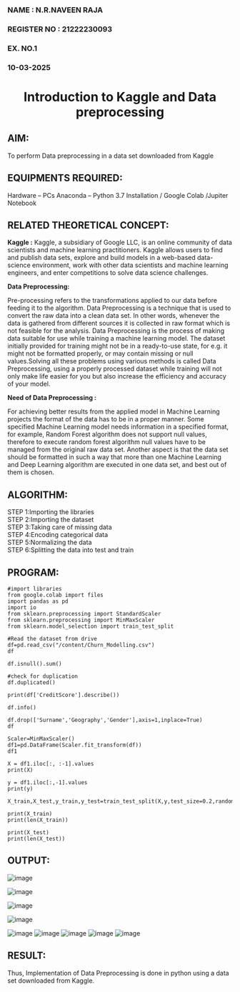 <H3>NAME : N.R.NAVEEN RAJA </H3>
<H3>REGISTER NO : 21222230093</H3>
<H3>EX. NO.1</H3>
<H3>10-03-2025</H3>
<H1 ALIGN =CENTER> Introduction to Kaggle and Data preprocessing</H1>

## AIM:

To perform Data preprocessing in a data set downloaded from Kaggle

## EQUIPMENTS REQUIRED:
Hardware – PCs
Anaconda – Python 3.7 Installation / Google Colab /Jupiter Notebook

## RELATED THEORETICAL CONCEPT:

**Kaggle :**
Kaggle, a subsidiary of Google LLC, is an online community of data scientists and machine learning practitioners. Kaggle allows users to find and publish data sets, explore and build models in a web-based data-science environment, work with other data scientists and machine learning engineers, and enter competitions to solve data science challenges.

**Data Preprocessing:**

Pre-processing refers to the transformations applied to our data before feeding it to the algorithm. Data Preprocessing is a technique that is used to convert the raw data into a clean data set. In other words, whenever the data is gathered from different sources it is collected in raw format which is not feasible for the analysis.
Data Preprocessing is the process of making data suitable for use while training a machine learning model. The dataset initially provided for training might not be in a ready-to-use state, for e.g. it might not be formatted properly, or may contain missing or null values.Solving all these problems using various methods is called Data Preprocessing, using a properly processed dataset while training will not only make life easier for you but also increase the efficiency and accuracy of your model.

**Need of Data Preprocessing :**

For achieving better results from the applied model in Machine Learning projects the format of the data has to be in a proper manner. Some specified Machine Learning model needs information in a specified format, for example, Random Forest algorithm does not support null values, therefore to execute random forest algorithm null values have to be managed from the original raw data set.
Another aspect is that the data set should be formatted in such a way that more than one Machine Learning and Deep Learning algorithm are executed in one data set, and best out of them is chosen.


## ALGORITHM:
STEP 1:Importing the libraries<BR>
STEP 2:Importing the dataset<BR>
STEP 3:Taking care of missing data<BR>
STEP 4:Encoding categorical data<BR>
STEP 5:Normalizing the data<BR>
STEP 6:Splitting the data into test and train<BR>

##  PROGRAM:
```
#import libraries
from google.colab import files
import pandas as pd
import io
from sklearn.preprocessing import StandardScaler
from sklearn.preprocessing import MinMaxScaler
from sklearn.model_selection import train_test_split

#Read the dataset from drive
df=pd.read_csv("/content/Churn_Modelling.csv")
df

df.isnull().sum()

#check for duplication
df.duplicated()

print(df['CreditScore'].describe())

df.info()

df.drop(['Surname','Geography','Gender'],axis=1,inplace=True)
df

Scaler=MinMaxScaler()
df1=pd.DataFrame(Scaler.fit_transform(df))
df1

X = df1.iloc[:, :-1].values
print(X)

y = df1.iloc[:,-1].values
print(y)

X_train,X_test,y_train,y_test=train_test_split(X,y,test_size=0.2,random_state=25)

print(X_train)
print(len(X_train))

print(X_test)
print(len(X_test))
```
## OUTPUT:
![image](https://github.com/user-attachments/assets/5ac46ad4-afb9-4738-9c46-41defb6c123f)

![image](https://github.com/user-attachments/assets/868b73e5-3a53-496e-a4b5-882a95936e72)

![image](https://github.com/user-attachments/assets/f5329749-62a3-403e-b9a2-506c19b24d04)

![image](https://github.com/user-attachments/assets/9f7bfd73-cab1-4150-865f-b3cbf421543d)

![image](https://github.com/user-attachments/assets/da530c04-79ab-4764-9092-9ca3fdddde38)
![image](https://github.com/user-attachments/assets/de421bb7-f57c-4d09-9a01-0aa46e093b8d)
![image](https://github.com/user-attachments/assets/98bfe1b9-7d72-4923-a036-c4e24bc90c1a)
![image](https://github.com/user-attachments/assets/b707b315-d01a-4140-8565-2386642c5376)
![image](https://github.com/user-attachments/assets/d57da4d6-c032-4d1b-9445-54eef61ea215)

## RESULT:
Thus, Implementation of Data Preprocessing is done in python  using a data set downloaded from Kaggle.


